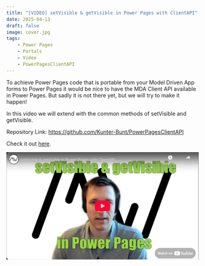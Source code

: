 ```yaml
---
title: "[VIDEO] setVisible & getVisible in Power Pages with ClientAPI"
date: 2025-04-13
draft: false
image: cover.jpg
tags: 
    - Power Pages
    - Portals
    - Video
    - PowerPagesClientAPI
---
```


To achieve Power Pages code that is portable from your Model Driven App forms to Power Pages it would be nice to have the MDA Client API available in Power Pages. But sadly it is not there yet, but we will try to make it happen!

In this video we will extend with the common methods of setVisible and getVisible.

Repository Link: https://github.com/Kunter-Bunt/PowerPagesClientAPI

Check it out [here](https://youtu.be/5xqsCy1k5NQ).

[![](video.jpg)](https://youtu.be/5xqsCy1k5NQ)